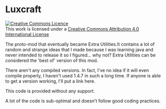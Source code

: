 Luxcraft
========

<a rel="license" href="http://creativecommons.org/licenses/by/4.0/deed.en_GB"><img alt="Creative Commons Licence" style="border-width:0" src="http://i.creativecommons.org/l/by/4.0/88x31.png" /></a><br />This work is licensed under a <a rel="license" href="http://creativecommons.org/licenses/by/4.0/deed.en_GB">Creative Commons Attribution 4.0 International License</a>

The proto-mod that eventually became Extra Utilities.It contains a lot of random and strange ideas that I made because I was learning java and never intended to release it so I figured... why not?  Extra Utilities can be considered the 'best of' version of this mod.

There aren't any compiled versions. In fact, I've no idea if it will even compile properly, I haven't used 1.4.7 in such a long time. If anyone is able to get a version working, I'll put a link here.

This code is provided without any support.

A lot of the code is sub-optimal and doesn't follow good coding practices.


